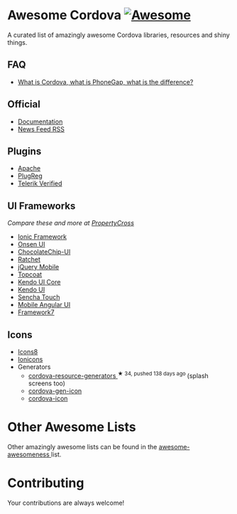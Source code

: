 <h1>
 Awesome Cordova
 <a href="https://github.com/sindresorhus/awesome">
  <img alt="Awesome" src="https://cdn.rawgit.com/sindresorhus/awesome/d7305f38d29fed78fa85652e3a63e154dd8e8829/media/badge.svg"/>
 </a>
</h1>
<p>
 A curated list of amazingly awesome Cordova libraries, resources and shiny things.
</p>
<h2>
 FAQ
</h2>
<ul>
 <li>
  <a href="http://ionicframework.com/blog/what-is-cordova-phonegap/">
   What is Cordova, what is PhoneGap, what is the difference?
  </a>
 </li>
</ul>
<h2>
 Official
</h2>
<ul>
 <li>
  <a href="https://cordova.apache.org/docs/en/edge/index.html">
   Documentation
  </a>
 </li>
 <li>
  <a href="https://cordova.apache.org/rss.xml">
   News Feed RSS
  </a>
 </li>
</ul>
<h2>
 Plugins
</h2>
<ul>
 <li>
  <a href="http://cordova.apache.org/plugins/">
   Apache
  </a>
 </li>
 <li>
  <a href="http://plugreg.com/">
   PlugReg
  </a>
 </li>
 <li>
  <a href="http://plugins.telerik.com/">
   Telerik Verified
  </a>
 </li>
</ul>
<h2>
 UI Frameworks
</h2>
<p>
 <em>
  Compare these and more at
  <a href="http://propertycross.com/">
   PropertyCross
  </a>
 </em>
</p>
<ul>
 <li>
  <a href="http://ionicframework.com/">
   Ionic Framework
  </a>
 </li>
 <li>
  <a href="http://onsenui.io/">
   Onsen UI
  </a>
 </li>
 <li>
  <a href="http://chocolatechip-ui.com/">
   ChocolateChip-UI
  </a>
 </li>
 <li>
  <a href="http://goratchet.com/">
   Ratchet
  </a>
 </li>
 <li>
  <a href="http://jquerymobile.com/">
   jQuery Mobile
  </a>
 </li>
 <li>
  <a href="http://topcoat.io/">
   Topcoat
  </a>
 </li>
 <li>
  <a href="http://www.telerik.com/kendo-ui/open-source-core">
   Kendo UI Core
  </a>
 </li>
 <li>
  <a href="http://www.telerik.com/kendo-ui">
   Kendo UI
  </a>
 </li>
 <li>
  <a href="http://www.sencha.com/products/touch/">
   Sencha Touch
  </a>
 </li>
 <li>
  <a href="http://mobileangularui.com/">
   Mobile Angular UI
  </a>
 </li>
 <li>
  <a href="http://www.idangero.us/framework7/">
   Framework7
  </a>
 </li>
</ul>
<h2>
 Icons
</h2>
<ul>
 <li>
  <a href="http://icons8.com/">
   Icons8
  </a>
 </li>
 <li>
  <a href="http://ionicons.com/">
   Ionicons
  </a>
 </li>
 <li>
  Generators
  <ul>
   <li>
    <a href="https://github.com/busterc/cordova-resource-generators">
     cordova-resource-generators
    </a>
    <sup>
     &#9733 34, pushed 138 days ago
    </sup>
    (splash screens too)
   </li>
   <li>
    <a href="https://www.npmjs.org/package/cordova-gen-icon">
     cordova-gen-icon
    </a>
   </li>
   <li>
    <a href="https://www.npmjs.org/package/cordova-icon">
     cordova-icon
    </a>
   </li>
  </ul>
 </li>
</ul>
<h1>
 Other Awesome Lists
</h1>
<p>
 Other amazingly awesome lists can be found in the
 <a href="https://github.com/bayandin/awesome-awesomeness">
  awesome-awesomeness
 </a>
 list.
</p>
<h1>
 Contributing
</h1>
<p>
 Your contributions are always welcome!
</p>

